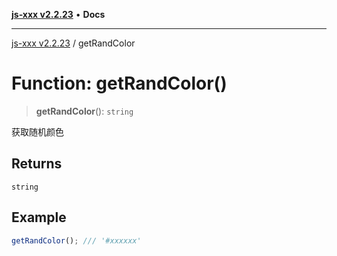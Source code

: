 [**js-xxx v2.2.23**](../README.md) • **Docs**

***

[js-xxx v2.2.23](../README.md) / getRandColor

# Function: getRandColor()

> **getRandColor**(): `string`

获取随机颜色

## Returns

`string`

## Example

```ts
getRandColor(); /// '#xxxxxx'
```
